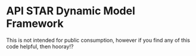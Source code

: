 # API STAR Dynamic Model Framework

This is not intended for public consumption, however if you find any of this code helpful, then hooray!?